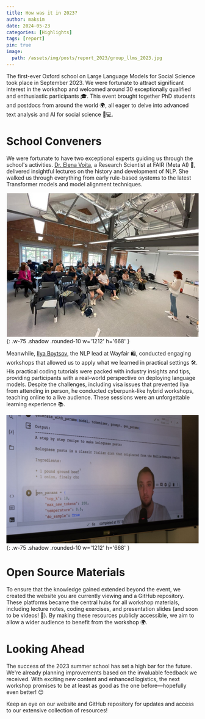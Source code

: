 ```yaml
---
title: How was it in 2023?
author: maksim
date: 2024-05-23
categories: [Highlights]
tags: [report]
pin: true
image:
  path: /assets/img/posts/report_2023/group_llms_2023.jpg
---
```


The first-ever Oxford school on Large Language Models for Social Science took place in September 2023. We were fortunate to attract significant interest in the workshop and welcomed around 30 exceptionally qualified and enthusiastic participants 🎓. This event brought together PhD students and postdocs from around the world 🌍, all eager to delve into advanced text analysis and AI for social science 🧠💻.


# School Conveners

We were fortunate to have two exceptional experts guiding us through the school's activities. [Dr. Elena Voita](https://lena-voita.github.io/), a Research Scientist at FAIR (Meta AI) 🧠, delivered insightful lectures on the history and development of NLP. She walked us through everything from early rule-based systems to the latest Transformer models and model alignment techniques. 

![Desktop View](/assets/img/posts/report_2023/lecture_2023.jpg){: .w-75 .shadow .rounded-10 w='1212' h='668' }

Meanwhile, [Ilya Boytsov](https://www.linkedin.com/in/ieboytsov/), the NLP lead at Wayfair 🛍️, conducted engaging workshops that allowed us to apply what we learned in practical settings 🛠️. His practical coding tutorials were packed with industry insights and tips, providing participants with a real-world perspective on deploying language models. Despite the challenges, including visa issues that prevented Ilya from attending in person, he conducted cyberpunk-like hybrid workshops, teaching online to a live audience. These sessions were an unforgettable learning experience 📚.

![Desktop View](/assets/img/posts/report_2023/seminar_2023.jpg){: .w-75 .shadow .rounded-10 w='1212' h='668' }

# Open Source Materials
To ensure that the knowledge gained extended beyond the event, we created the website you are currently viewing and a GitHub repository. These platforms became the central hubs for all workshop materials, including lecture notes, coding exercises, and presentation slides (and soon to be videos! 🎥). By making these resources publicly accessible, we aim to allow a wider audience to benefit from the workshop 🌍.

# Looking Ahead
The success of the 2023 summer school has set a high bar for the future. We're already planning improvements based on the invaluable feedback we received. With exciting new content and enhanced logistics, the next workshop promises to be at least as good as the one before—hopefully even better! 😊

Keep an eye on our website and GitHub repository for updates and access to our extensive collection of resources!
